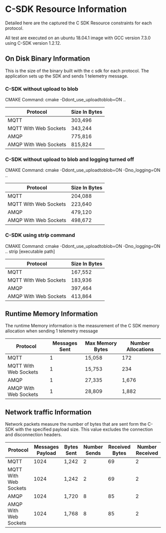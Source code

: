 # C-SDK Resource Information

Detailed here are the captured the C SDK Resource constraints for each protocol.

All test are executed on an ubuntu 18.04.1 image with GCC version 7.3.0 using C-SDK version 1.2.12.

## On Disk Binary Information

This is the size of the binary built with the c sdk for each protocol.  The application sets up the SDK and sends 1 telemetry message.

### C-SDK without upload to blob

CMAKE Command: cmake -Ddont_use_uploadtoblob=ON ..

| Protocol                | Size In Bytes
|-------------------------|---------------------
| MQTT                    | 303,496
| MQTT With Web Sockets   | 343,244
| AMQP                    | 775,816
| AMQP With Web Sockets   | 815,824

### C-SDK without upload to blob and logging turned off

CMAKE Command: cmake -Ddont_use_uploadtoblob=ON -Dno_logging=ON ..

| Protocol                | Size In Bytes
|-------------------------|---------------------
| MQTT                    | 204,088
| MQTT With Web Sockets   | 223,640
| AMQP                    | 479,120
| AMQP With Web Sockets   | 498,672

### C-SDK using strip command

CMAKE Command: cmake -Ddont_use_uploadtoblob=ON -Dno_logging=ON ..
strip [executable path]

| Protocol                | Size In Bytes
|-------------------------|---------------------
| MQTT                    | 167,552
| MQTT With Web Sockets   | 183,936
| AMQP                    | 397,464
| AMQP With Web Sockets   | 413,864

## Runtime Memory Information

The runtime Memory information is the measurement of the C SDK memory allocation when sending 1 telemetry message

| Protocol                | Messages Sent | Max Memory Bytes | Number Allocations
|-------------------------|---------------|------------------|--------------------
| MQTT                    |      1        |      15,058      | 172
| MQTT With Web Sockets   |      1        |      15,753      | 234
| AMQP                    |      1        |      27,335      | 1,676
| AMQP With Web Sockets   |      1        |      28,809      | 1,882

## Network traffic Information

Network packets measure the number of bytes that are sent form the C-SDK with the specified payload size.  This value excludes the connection and disconnection headers.

| Protocol                | Messages Payload | Bytes Sent | Number Sends | Received Bytes | Number Received
|-------------------------|------------------|------------|--------------|----------------|------------------
| MQTT                    | 1024             | 1,242      | 2            |  69            | 2
| MQTT With Web Sockets   | 1024             | 1,242      | 2            |  69            | 2
| AMQP                    | 1024             | 1,720      | 8            |  85            | 2
| AMQP With Web Sockets   | 1024             | 1,768      | 8            |  85            | 2
